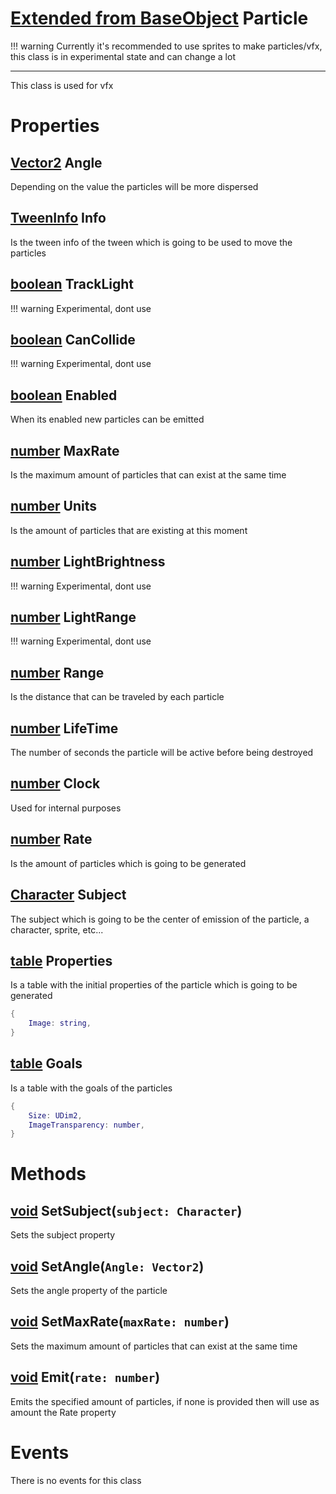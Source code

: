 <style>
  .md-content__button {
    display: none;
  }
</style>

# [Extended from BaseObject](BaseObject.md) Particle 
!!! warning 
  	Currently it's recommended to use sprites to make particles/vfx, this class is in experimental state and can change a lot

  _____
  This class is used for vfx

	 
# Properties

## [Vector2](Vector2.md) Angle
Depending on the value the particles will be more dispersed
  
## [TweenInfo](TweenInfo.md) Info
Is the tween info of the tween which is going to be used to move the particles
  
## [boolean](boolean.md) TrackLight
!!! warning 
  	Experimental, dont use
  
## [boolean](boolean.md) CanCollide
!!! warning 
  	Experimental, dont use
  
## [boolean](boolean.md) Enabled
When its enabled new particles can be emitted
  
## [number](number.md) MaxRate
Is the maximum amount of particles that can exist at the same time
  
## [number](number.md) Units
Is the amount of particles that are existing at this moment
  
## [number](number.md) LightBrightness
!!! warning 
  	Experimental, dont use
  
## [number](number.md) LightRange
!!! warning 
  	Experimental, dont use

## [number](number.md) Range
Is the distance that can be traveled by each particle 
  
## [number](number.md) LifeTime
The number of seconds the particle will be active before being destroyed
  
## [number](number.md) Clock
Used for internal purposes
  
## [number](number.md) Rate
Is the amount of particles which is going to be generated
  
## [Character](Character.md) Subject
The subject which is going to be the center of emission of the particle, a character, sprite, etc...
  
## [table](table.md) Properties 
Is a table with the initial properties of the particle which is going to be generated
   
```lua
{
 	Image: string,
}
```
## [table](table.md) Goals 
Is a table with the goals of the particles
   
```lua
{
 	Size: UDim2,
	ImageTransparency: number,
}
```


# Methods
## [void](https://create.roblox.com/docs/scripting/luau/nil) SetSubject(`subject: Character`) 
 Sets the subject property
	
## [void](https://create.roblox.com/docs/scripting/luau/nil) SetAngle(`Angle: Vector2`) 
 Sets the angle property of the particle
	
## [void](https://create.roblox.com/docs/scripting/luau/nil) SetMaxRate(`maxRate: number`) 
 Sets the maximum amount of particles that can exist at the same time
	
## [void](https://create.roblox.com/docs/scripting/luau/nil) Emit(`rate: number`) 
 Emits the specified amount of particles, if none is provided then will use as amount the Rate property
	


# Events
There is no events for this class


